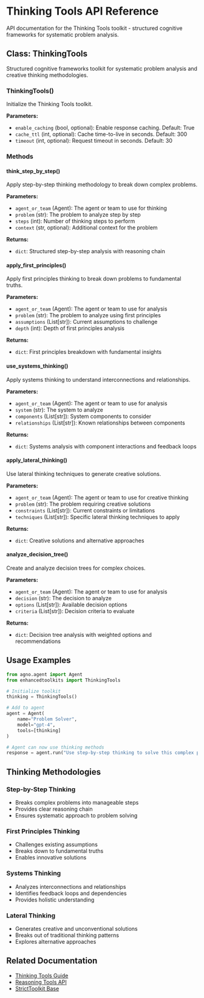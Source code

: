 # Thinking Tools API Reference

API documentation for the Thinking Tools toolkit - structured cognitive frameworks for systematic problem analysis.

## Class: ThinkingTools

Structured cognitive frameworks toolkit for systematic problem analysis and creative thinking methodologies.

### ThinkingTools()

Initialize the Thinking Tools toolkit.

**Parameters:**
- `enable_caching` (bool, optional): Enable response caching. Default: True
- `cache_ttl` (int, optional): Cache time-to-live in seconds. Default: 300
- `timeout` (int, optional): Request timeout in seconds. Default: 30

### Methods

#### think_step_by_step()

Apply step-by-step thinking methodology to break down complex problems.

**Parameters:**
- `agent_or_team` (Agent): The agent or team to use for thinking
- `problem` (str): The problem to analyze step by step
- `steps` (int): Number of thinking steps to perform
- `context` (str, optional): Additional context for the problem

**Returns:**
- `dict`: Structured step-by-step analysis with reasoning chain

#### apply_first_principles()

Apply first principles thinking to break down problems to fundamental truths.

**Parameters:**
- `agent_or_team` (Agent): The agent or team to use for analysis
- `problem` (str): The problem to analyze using first principles
- `assumptions` (List[str]): Current assumptions to challenge
- `depth` (int): Depth of first principles analysis

**Returns:**
- `dict`: First principles breakdown with fundamental insights

#### use_systems_thinking()

Apply systems thinking to understand interconnections and relationships.

**Parameters:**
- `agent_or_team` (Agent): The agent or team to use for analysis
- `system` (str): The system to analyze
- `components` (List[str]): System components to consider
- `relationships` (List[str]): Known relationships between components

**Returns:**
- `dict`: Systems analysis with component interactions and feedback loops

#### apply_lateral_thinking()

Use lateral thinking techniques to generate creative solutions.

**Parameters:**
- `agent_or_team` (Agent): The agent or team to use for creative thinking
- `problem` (str): The problem requiring creative solutions
- `constraints` (List[str]): Current constraints or limitations
- `techniques` (List[str]): Specific lateral thinking techniques to apply

**Returns:**
- `dict`: Creative solutions and alternative approaches

#### analyze_decision_tree()

Create and analyze decision trees for complex choices.

**Parameters:**
- `agent_or_team` (Agent): The agent or team to use for analysis
- `decision` (str): The decision to analyze
- `options` (List[str]): Available decision options
- `criteria` (List[str]): Decision criteria to evaluate

**Returns:**
- `dict`: Decision tree analysis with weighted options and recommendations

## Usage Examples

```python
from agno.agent import Agent
from enhancedtoolkits import ThinkingTools

# Initialize toolkit
thinking = ThinkingTools()

# Add to agent
agent = Agent(
    name="Problem Solver",
    model="gpt-4",
    tools=[thinking]
)

# Agent can now use thinking methods
response = agent.run("Use step-by-step thinking to solve this complex problem")
```

## Thinking Methodologies

### Step-by-Step Thinking
- Breaks complex problems into manageable steps
- Provides clear reasoning chain
- Ensures systematic approach to problem solving

### First Principles Thinking
- Challenges existing assumptions
- Breaks down to fundamental truths
- Enables innovative solutions

### Systems Thinking
- Analyzes interconnections and relationships
- Identifies feedback loops and dependencies
- Provides holistic understanding

### Lateral Thinking
- Generates creative and unconventional solutions
- Breaks out of traditional thinking patterns
- Explores alternative approaches

## Related Documentation

- [Thinking Tools Guide](../toolkits/thinking.md)
- [Reasoning Tools API](reasoning.md)
- [StrictToolkit Base](base.md)